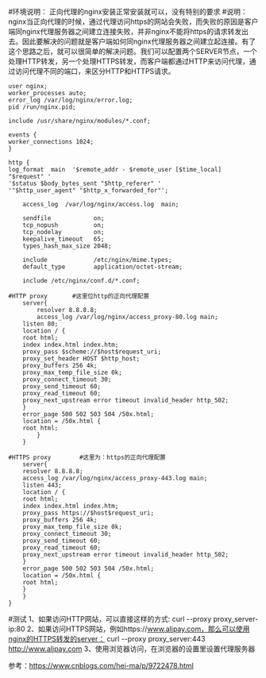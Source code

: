 #环境说明：
正向代理的nginx安装正常安装就可以，没有特别的要求
#说明：
nginx当正向代理的时候，通过代理访问https的网站会失败，而失败的原因是客户端同nginx代理服务器之间建立连接失败，并非nginx不能将https的请求转发出去。因此要解决的问题就是客户端如何同nginx代理服务器之间建立起连接。有了这个思路之后，就可以很简单的解决问题。我们可以配置两个SERVER节点，一个处理HTTP转发，另一个处理HTTPS转发，而客户端都通过HTTP来访问代理，通过访问代理不同的端口，来区分HTTP和HTTPS请求。
````
user nginx;
worker_processes auto;
error_log /var/log/nginx/error.log;
pid /run/nginx.pid;

include /usr/share/nginx/modules/*.conf;

events {
worker_connections 1024;
}

http {
log_format  main  '$remote_addr - $remote_user [$time_local] "$request" '
'$status $body_bytes_sent "$http_referer" '
'"$http_user_agent" "$http_x_forwarded_for"';

    access_log  /var/log/nginx/access.log  main;

    sendfile            on;
    tcp_nopush          on;
    tcp_nodelay         on;
    keepalive_timeout   65;
    types_hash_max_size 2048;

    include             /etc/nginx/mime.types;
    default_type        application/octet-stream;

    include /etc/nginx/conf.d/*.conf;

#HTTP proxy       #这里位http的正向代理配置
    server{
        resolver 8.8.8.8;
        access_log /var/log/nginx/access_proxy-80.log main;
    listen 80;
    location / {
    root html;
    index index.html index.htm;
    proxy_pass $scheme://$host$request_uri;
    proxy_set_header HOST $http_host;
    proxy_buffers 256 4k;
    proxy_max_temp_file_size 0k;
    proxy_connect_timeout 30;
    proxy_send_timeout 60;
    proxy_read_timeout 60;
    proxy_next_upstream error timeout invalid_header http_502;
    }
    error_page 500 502 503 504 /50x.html;
    location = /50x.html {
    root html;
        }
    }

#HTTPS proxy        #这里为：https的正向代理配置
    server{
    resolver 8.8.8.8;
    access_log /var/log/nginx/access_proxy-443.log main;
    listen 443;
    location / {
    root html;
    index index.html index.htm;
    proxy_pass https://$host$request_uri;
    proxy_buffers 256 4k;
    proxy_max_temp_file_size 0k;
    proxy_connect_timeout 30;
    proxy_send_timeout 60;
    proxy_read_timeout 60;
    proxy_next_upstream error timeout invalid_header http_502;
    }
    error_page 500 502 503 504 /50x.html;
    location = /50x.html {
    root html;
    }
    }
}
````
#测试
1、如果访问HTTP网站，可以直接这样的方式: curl --proxy proxy_server-ip:80
2、如果访问HTTPS网站，例如https://www.alipay.com，那么可以使用nginx的HTTPS转发的server：
curl --proxy proxy_server:443 http://www.alipay.com
3、使用浏览器访问，在浏览器的设置里设置代理服务器

参考：https://www.cnblogs.com/hei-ma/p/9722478.html